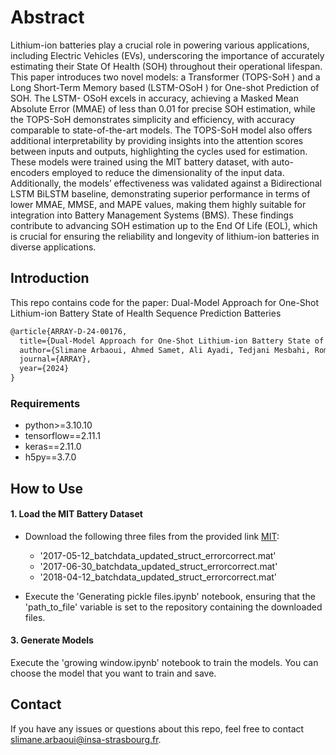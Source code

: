 # Abstract
Lithium-ion batteries play a crucial role in powering various applications, including Electric Vehicles (EVs), underscoring the importance of accurately estimating their State Of Health (SOH) throughout their operational lifespan. This paper introduces two novel models: a Transformer (TOPS-SoH ) and a Long Short-Term Memory based (LSTM-OSoH ) for One-shot Prediction of SOH. The LSTM- OSoH excels in accuracy, achieving a Masked Mean Absolute Error (MMAE) of less than 0.01 for precise SOH estimation, while the TOPS-SoH demonstrates simplicity and efficiency, with accuracy comparable to state-of-the-art models. The TOPS-SoH model also offers additional interpretability by providing insights into the attention scores between inputs and outputs, highlighting the cycles used for estimation. These models were trained using the MIT battery dataset, with auto-encoders employed to reduce the dimensionality of the input data. Additionally, the models’ effectiveness was validated against a Bidirectional LSTM BiLSTM baseline, demonstrating superior performance in terms of lower MMAE, MMSE, and MAPE values, making them highly suitable for integration into Battery Management Systems (BMS). These findings contribute to advancing SOH estimation up to the End Of Life (EOL), which is crucial for ensuring the reliability and longevity of lithium-ion batteries in diverse applications.

## Introduction
This repo contains code for the paper: Dual-Model Approach for One-Shot Lithium-ion Battery State of Health Sequence Prediction
Batteries
```latex
@article{ARRAY-D-24-00176,
  title={Dual-Model Approach for One-Shot Lithium-ion Battery State of Health Sequence Prediction},
  author={Slimane Arbaoui, Ahmed Samet, Ali Ayadi, Tedjani Mesbahi, Romuald Boné},
  journal={ARRAY},
  year={2024}
}
```
### Requirements

* python>=3.10.10
* tensorflow==2.11.1
* keras==2.11.0
* h5py==3.7.0


## How to Use
#### 1. Load the MIT Battery Dataset
- Download the following three files from the provided link [MIT](https://data.matr.io/1/projects/5c48dd2bc625d700019f3204):
     + '2017-05-12_batchdata_updated_struct_errorcorrect.mat'
     + '2017-06-30_batchdata_updated_struct_errorcorrect.mat'
     + '2018-04-12_batchdata_updated_struct_errorcorrect.mat'
     
     
- Execute the 'Generating pickle files.ipynb' notebook, ensuring that the 'path_to_file' variable is set to the repository containing the downloaded files.
#### 3. Generate Models
Execute the 'growing window.ipynb' notebook to train the models. You can choose the model that you want to train and save.
## Contact
If you have any issues or questions about this repo, feel free to contact slimane.arbaoui@insa-strasbourg.fr.
